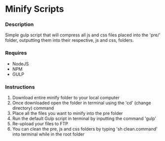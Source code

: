 # Minify Scripts

### Description
Simple gulp script that will compress all js and css files placed into the 'pre/' folder, outputting them into their respective, js and css, folders.

### Requires
- NodeJS
- NPM
- GULP

### Instructions
1. Download entire minify folder to your local computer
2. Once downloaded open the folder in terminal using the 'cd' (change directory) command
3. Place all the files you want to minify into the pre folder
4. Run the default Gulp script in terminal by inputting the command 'gulp'
5. Re-upload your files to FTP
6. You can clean the pre, js and css folders by typing 'sh clean.command' into terminal while in the root folder
